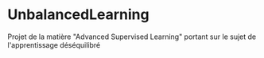 # UnbalancedLearning
Projet de la matière "Advanced Supervised Learning" portant sur le sujet de l'apprentissage déséquilibré
